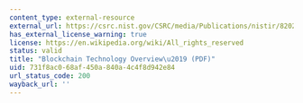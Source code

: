 ```yaml
---
content_type: external-resource
external_url: https://csrc.nist.gov/CSRC/media/Publications/nistir/8202/draft/documents/nistir8202-draft.pdf
has_external_license_warning: true
license: https://en.wikipedia.org/wiki/All_rights_reserved
status: valid
title: "Blockchain Technology Overview\u2019 (PDF)"
uid: 731f8ac0-68af-450a-840a-4c4f8d942e84
url_status_code: 200
wayback_url: ''
---
```

